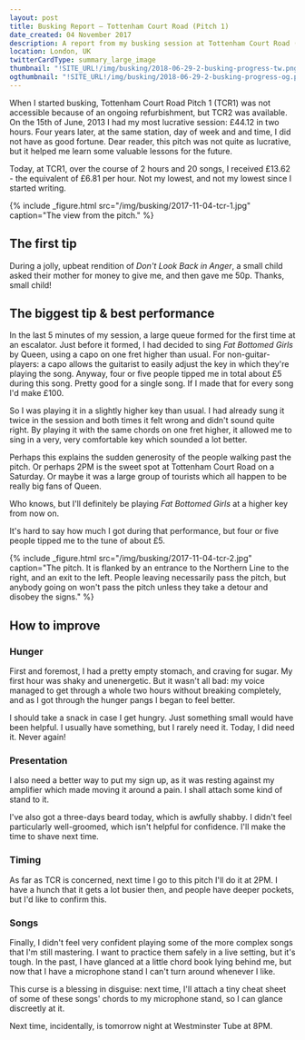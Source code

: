 ```yaml
---
layout: post
title: Busking Report – Tottenham Court Road (Pitch 1)
date_created: 04 November 2017
description: A report from my busking session at Tottenham Court Road (Pitch 1) on the 4th of November!
location: London, UK
twitterCardType: summary_large_image
thumbnail: "!SITE_URL!/img/busking/2018-06-29-2-busking-progress-tw.png"
ogthumbnail: "!SITE_URL!/img/busking/2018-06-29-2-busking-progress-og.png"
---
```


When I started busking, Tottenham Court Road Pitch 1 (TCR1) was not accessible because of an ongoing refurbishment, but TCR2 was available. On the 15th of June, 2013 I had my most lucrative session: £44.12 in two hours. Four years later, at the same station, day of week and and time, I did not have as good fortune. Dear reader, this pitch was not quite as lucrative, but it helped me learn some valuable lessons for the future.

Today, at TCR1, over the course of 2 hours and 20 songs, I received £13.62 - the equivalent of £6.81 per hour. Not my lowest, and not my lowest since I started writing.

{% include _figure.html src="/img/busking/2017-11-04-tcr-1.jpg" caption="The view from the pitch." %}

## The first tip

During a jolly, upbeat rendition of _Don't Look Back in Anger_, a small child asked their mother for money to give me, and then gave me 50p. Thanks, small child!

## The biggest tip & best performance

In the last 5 minutes of my session, a large queue formed for the first time at an escalator. Just before it formed, I had decided to sing _Fat Bottomed Girls_ by Queen, using a capo on one fret higher than usual. For non-guitar-players: a capo allows the guitarist to easily adjust the key in which they're playing the song. Anyway, four or five people tipped me in total about £5 during this song. Pretty good for a single song. If I made that for every song I'd make £100.

So I was playing it in a slightly higher key than usual. I had already sung it twice in the session and both times it felt wrong and didn't sound quite right. By playing it with the same chords on one fret higher, it allowed me to sing in a very, very comfortable key which sounded a lot better.

Perhaps this explains the sudden generosity of the people walking past the pitch. Or perhaps 2PM is the sweet spot at Tottenham Court Road on a Saturday. Or maybe it was a large group of tourists which all happen to be really big fans of Queen.

Who knows, but I'll definitely be playing _Fat Bottomed Girls_ at a higher key from now on.

It's hard to say how much I got during that performance, but four or five people tipped me to the tune of about £5.

{% include _figure.html src="/img/busking/2017-11-04-tcr-2.jpg" caption="The pitch. It is flanked by an entrance to the Northern Line to the right, and an exit to the left. People leaving necessarily pass the pitch, but anybody going on won't pass the pitch unless they take a detour and disobey the signs." %}

## How to improve

### Hunger

First and foremost, I had a pretty empty stomach, and craving for sugar. My first hour was shaky and unenergetic. But it wasn't all bad: my voice managed to get through a whole two hours without breaking completely, and as I got through the hunger pangs I began to feel better.

I should take a snack in case I get hungry. Just something small would have been helpful. I usually have something, but I rarely need it. Today, I did need it. Never again!

### Presentation

I also need a better way to put my sign up, as it was resting against my amplifier which made moving it around a pain. I shall attach some kind of stand to it.

I've also got a three-days beard today, which is awfully shabby. I didn't feel particularly well-groomed, which isn't helpful for confidence. I'll make the time to shave next time.

### Timing

As far as TCR is concerned, next time I go to this pitch I'll do it at 2PM. I have a hunch that it gets a lot busier then, and people have deeper pockets, but I'd like to confirm this.

### Songs

Finally, I didn't feel very confident playing some of the more complex songs that I'm still mastering. I want to practice them safely in a live setting, but it's tough. In the past, I have glanced at a little chord book lying behind me, but now that I have a microphone stand I can't turn around whenever I like.

This curse is a blessing in disguise: next time, I'll attach a tiny cheat sheet of some of these songs' chords to my microphone stand, so I can glance discreetly at it.

Next time, incidentally, is tomorrow night at Westminster Tube at 8PM.
